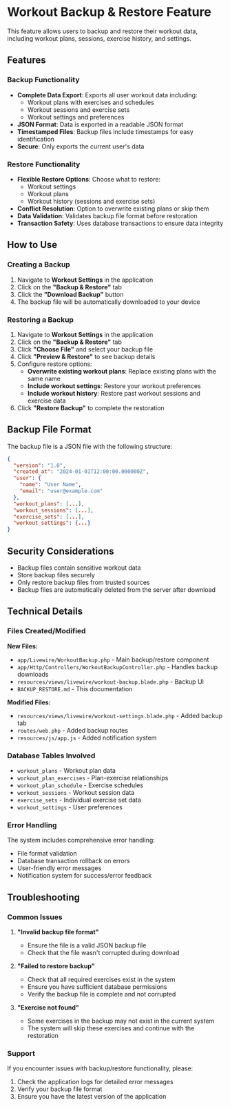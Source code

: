 # Workout Backup & Restore Feature

This feature allows users to backup and restore their workout data, including workout plans, sessions, exercise history, and settings.

## Features

### Backup Functionality

-   **Complete Data Export**: Exports all user workout data including:
    -   Workout plans with exercises and schedules
    -   Workout sessions and exercise sets
    -   Workout settings and preferences
-   **JSON Format**: Data is exported in a readable JSON format
-   **Timestamped Files**: Backup files include timestamps for easy identification
-   **Secure**: Only exports the current user's data

### Restore Functionality

-   **Flexible Restore Options**: Choose what to restore:
    -   Workout settings
    -   Workout plans
    -   Workout history (sessions and exercise sets)
-   **Conflict Resolution**: Option to overwrite existing plans or skip them
-   **Data Validation**: Validates backup file format before restoration
-   **Transaction Safety**: Uses database transactions to ensure data integrity

## How to Use

### Creating a Backup

1. Navigate to **Workout Settings** in the application
2. Click on the **"Backup & Restore"** tab
3. Click the **"Download Backup"** button
4. The backup file will be automatically downloaded to your device

### Restoring a Backup

1. Navigate to **Workout Settings** in the application
2. Click on the **"Backup & Restore"** tab
3. Click **"Choose File"** and select your backup file
4. Click **"Preview & Restore"** to see backup details
5. Configure restore options:
    - **Overwrite existing workout plans**: Replace existing plans with the same name
    - **Include workout settings**: Restore your workout preferences
    - **Include workout history**: Restore past workout sessions and exercise data
6. Click **"Restore Backup"** to complete the restoration

## Backup File Format

The backup file is a JSON file with the following structure:

```json
{
  "version": "1.0",
  "created_at": "2024-01-01T12:00:00.000000Z",
  "user": {
    "name": "User Name",
    "email": "user@example.com"
  },
  "workout_plans": [...],
  "workout_sessions": [...],
  "exercise_sets": [...],
  "workout_settings": {...}
}
```

## Security Considerations

-   Backup files contain sensitive workout data
-   Store backup files securely
-   Only restore backup files from trusted sources
-   Backup files are automatically deleted from the server after download

## Technical Details

### Files Created/Modified

**New Files:**

-   `app/Livewire/WorkoutBackup.php` - Main backup/restore component
-   `app/Http/Controllers/WorkoutBackupController.php` - Handles backup downloads
-   `resources/views/livewire/workout-backup.blade.php` - Backup UI
-   `BACKUP_RESTORE.md` - This documentation

**Modified Files:**

-   `resources/views/livewire/workout-settings.blade.php` - Added backup tab
-   `routes/web.php` - Added backup routes
-   `resources/js/app.js` - Added notification system

### Database Tables Involved

-   `workout_plans` - Workout plan data
-   `workout_plan_exercises` - Plan-exercise relationships
-   `workout_plan_schedule` - Exercise schedules
-   `workout_sessions` - Workout session data
-   `exercise_sets` - Individual exercise set data
-   `workout_settings` - User preferences

### Error Handling

The system includes comprehensive error handling:

-   File format validation
-   Database transaction rollback on errors
-   User-friendly error messages
-   Notification system for success/error feedback

## Troubleshooting

### Common Issues

1. **"Invalid backup file format"**

    - Ensure the file is a valid JSON backup file
    - Check that the file wasn't corrupted during download

2. **"Failed to restore backup"**

    - Check that all required exercises exist in the system
    - Ensure you have sufficient database permissions
    - Verify the backup file is complete and not corrupted

3. **"Exercise not found"**
    - Some exercises in the backup may not exist in the current system
    - The system will skip these exercises and continue with the restoration

### Support

If you encounter issues with backup/restore functionality, please:

1. Check the application logs for detailed error messages
2. Verify your backup file format
3. Ensure you have the latest version of the application
